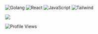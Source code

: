 

![Golang](https://img.shields.io/badge/GOLANG-%2320232a.svg?style=for-the-badge&logo=go&logoColor=%2361DAFB)
![React](https://img.shields.io/badge/react-%2320232a.svg?style=for-the-badge&logo=react&logoColor=%2361DAFB)
![JavaScript](https://img.shields.io/badge/javascript-%23323330.svg?style=for-the-badge&logo=javascript&logoColor=%23F7DF1E)
![Tailwind](https://img.shields.io/badge/TAILWIND-%2320232a.svg?style=for-the-badge&logo=tailwindcss&logoColor=%2361DAFB)















<a href="https://www.linkedin.com/in/pedro-henrique-barroso-61440b229/" target="_blank"><img src="https://img.shields.io/badge/-LinkedIn-%230077B5?style=for-the-badge&logo=linkedin&logoColor=white" target="_blank"></a>   
</div>

![Profile Views](https://komarev.com/ghpvc/?username=phcarneirobc)

